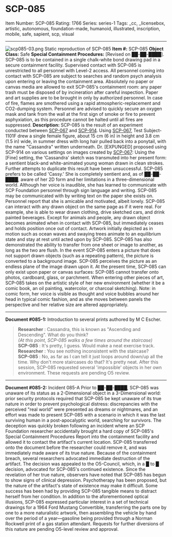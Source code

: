 # SCP-085
Item Number: SCP-085
Rating: 1766
Series: series-1
Tags: _cc, _licensebox, artistic, autonomous, foundation-made, humanoid, illustrated, inscription, mobile, safe, sapient, scp, visual

---

![scp085-03.png](https://scp-wiki.wdfiles.com/local--files/scp-085/scp085-03.png)
Static reproduction of SCP-085
**Item #:** SCP-085
**Object Class:** Safe
**Special Containment Procedures:** [Revised on ██-██-████]. SCP-085 is to be contained in a single chalk-white bond drawing pad in a secure containment facility. Supervised contact with SCP-085 is unrestricted to all personnel with Level-2 access. All personnel coming into contact with SCP-085 are subject to searches and random psych analysis upon entering or leaving the containment area.
Absolutely no paper or canvas media are allowed to exit SCP-085's containment room: any paper trash must be disposed of by incineration after careful inspection. Paper and art supplies are to be brought in only by authorized personnel. In case of fire, flames are smothered using a rapid atmospheric-replacement and CO2-dumping system. Personnel are advised to quickly secure an oxygen mask and tank from the wall at the first sign of smoke or fire to prevent asphyxiation, as this procedure cannot be halted until all fires are suppressed.
**Description:** SCP-085 is the result of an experiment conducted between [SCP-067](/scp-067) and [SCP-914](/scp-914). Using [SCP-067](/scp-067), Test Subject-1101F drew a single female figure, about 15 cm (6 in) in height and 3.8 cm (1.5 in) wide, in summer dress with long hair pulled back into a ponytail, with the name "Cassandra" written underneath. Dr. [EXPUNGED] proposed using SCP-914 on various settings on images created by [SCP-067](/scp-067): Using the [Fine] setting, the 'Cassandra' sketch was transmuted into her present form: a sentient black-and white-animated young woman drawn in clean strokes. Further attempts to duplicate this result have been unsuccessful.
SCP-085 prefers to be called 'Cassy.' She is completely sentient and, as of ██-██-████, aware of her 2D form and her limitations in a three-dimensional world. Although her voice is inaudible, she has learned to communicate with SCP Foundation personnel through sign language and writing. SCP-085 may be communicated with by writing text on the paper she exists on. Personnel report that she is amicable and motivated, albeit lonely.
SCP-085 can interact with any drawn object on the same page as if it were real. For example, she is able to wear drawn clothing, drive sketched cars, and drink painted beverages. Except for animals and people, any drawn object becomes animated when in contact with SCP-085, but immediately ceases and holds position once out of contact. Artwork initially depicted as in motion such as ocean waves and swaying trees animate to an equilibrium state and stay at rest until acted upon by SCP-085.
SCP-085 has also demonstrated the ability to transfer from one sheet or image to another, as long as the two are flush. In the event SCP-085 enters a picture that does not support drawn objects (such as a repeating pattern), the picture is converted to a background image. SCP-085 perceives the picture as an endless plane of the image drawn upon it.
At the present time, SCP-085 can only exist upon paper or canvas surfaces: SCP-085 cannot transfer onto photos, cardboard, glass, or parchment. When entering other pieces of art, SCP-085 takes on the artistic style of her new environment (whether it be a comic book, an oil painting, watercolor, or charcoal sketching). Note: in comic form, her voice is visible as thought and voice bubbles around her head in typical comic fashion, and as she moves between panels the perspective and her relative size are altered appropriately.
* * *
**Document #085-1:** Introduction to several prints authored by M C Escher.
> **Researcher** : Cassandra, this is known as "Ascending and Descending". What do you think?  
>  _(At this point, SCP-085 walks a few times around the staircase)_  
>  **SCP-085** : It's pretty, I guess. Would make a neat exercise track.  
>  **Researcher** : You see nothing inconsistent with the staircase?  
>  **SCP-085** : No, as far as I can tell it just loops around down/up all the time. Why don't more staircases do that? It's pretty neat.
After this session, SCP-085 requested several 'impossible' objects in her own environment. These requests are pending O5 review.
* * *
**Document #085-2:** Incident 085-A
Prior to ██-██-████, SCP-085 was unaware of its status as a 2-Dimensional object in a 3-Dimensional world: prior security protocols required that SCP-085 be kept unaware of its true nature in order to prevent psychological distress: discrepancies with the perceived "real world" were presented as dreams or nightmares, and an effort was made to present SCP-085 with a scenario in which it was the last surviving human in a post-apocalyptic world, searching for survivors.
The deception was quickly broken following an incident where an SCP Foundation researcher accidentally brought a hard copy of SCP-085's Special Containment Procedures Report into the containment facility and allowed it to contact the artifact's current location. SCP-085 transferred onto the document before the researcher could remove it, and was immediately made aware of its true nature.
Because of the containment breach, several researchers advocated immediate destruction of the artifact. The decision was appealed to the O5-Council, which, in a █ to █ decision, advocated for SCP-085's continued existence.
Since the revelation of her true nature, observers have noted that SCP-085 has begun to show signs of clinical depression. Psychotherapy has been proposed, but the nature of the artifact's state of existence may make it difficult.
Some success has been had by providing SCP-085 tangible means to distract herself from her condition. In addition to the aforementioned optical illusions, SCP-085 expressed particular interest in a set of technical drawings for a 1964 Ford Mustang Convertible, transferring the parts one by one to a more naturalistic artwork, then assembling the vehicle by hand over the period of a year—gasoline being provided through a Norman Rockwell print of a gas station attendant.
Requests for further diversions of this nature are pending O5-level review and approval.